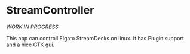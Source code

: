 # StreamController
*WORK IN PROGRESS*

This app can controll Elgato StreamDecks on linux.
It has Plugin support and a nice GTK gui.